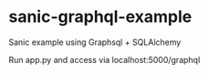 # sanic-graphql-example
Sanic example using Graphsql + SQLAlchemy

Run app.py and access via localhost:5000/graphql
